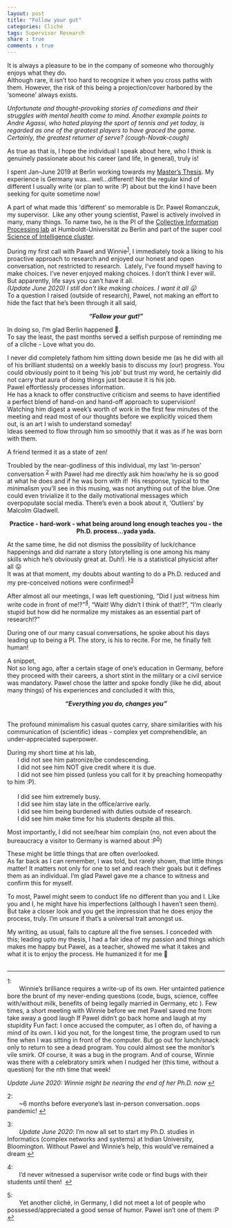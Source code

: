 ```yaml
---
layout: post
title: "Follow your gut"
categories: Cliché
tags: Supervisor Research
share : true
comments : true
---
```


It is always a pleasure to be in the company of someone who thoroughly enjoys what they do.   
Although rare, it isn’t too hard to recognize it when you cross paths with them. 
However, the risk of this being a projection/cover harbored by the ‘someone’ always exists.

*Unfortunate and thought-provoking stories of comedians and their struggles with mental health come to mind. 
Another example points to Andre Agassi, who hated playing the sport of tennis and yet today, 
is regarded as one of the greatest players to have graced the game. Certainly, the greatest returner of serve? 
(cough-Novak-cough)*

As true as that is, I hope the individual I speak about here, 
who I think is genuinely passionate about his career (and life, in general), truly is! 

I spent Jan-June 2019 at Berlin working towards my [Master’s Thesis](https://drive.google.com/file/d/1zF-q_Jy7Zx0OV8zRDERn4ye1g-OdWggo/view?usp=sharing). 
My experience is Germany was...well...different! 
Not the regular kind of different I usually write (or plan to write :P) about 
but the kind I have been seeking for quite sometime now!

A part of what made this 'different’ so memorable is Dr. Pawel Romanczuk, my supervisor. 
Like any other young scientist, Pawel is actively involved in many, many things. 
To name two, he is the PI of the [Collective Information Processing lab](http://lab.romanczuk.de/) at Humboldt-Universität zu Berlin 
and part of the super cool [Science of Intelligence cluster](https://www.scienceofintelligence.de/). 

During my first call with Pawel and Winnie<sup id="myfootnotelinkback">[1](#myfootnote1)</sup>, 
I immediately took a liking to his proactive approach to research and enjoyed our honest and open conversation, 
not restricted to research. 
Lately, I’ve found myself having to make choices. 
I’ve never enjoyed making choices. 
I don’t think I ever will. 
But apparently, life says you can’t have it all. <br />
*(Update June 2020) I still don't like making choices. I want it all 😛*<br />
To a question I raised (outside of research), Pawel, not making an effort to hide the fact that he’s been through it all said,

***<div align="center">“Follow your gut!”</div>***

In doing so, I’m glad Berlin happened 🙂.<br />
To say the least, the past months served a selfish purpose of reminding me of a cliche - Love what you do.

I never did completely fathom him sitting down beside me (as he did with all of his brilliant students) 
on a weekly basis to discuss my (our) progress. 
You could obviously point to it being ‘his job’ but trust my word, 
he certainly did not carry that aura of doing things just because it is his job. <br />
Pawel effortlessly processes information. <br/>
He has a knack to offer constructive criticism and seems to have identified a perfect blend of 
hand-on and hand-off approach to supervision!<br/>
Watching him digest a week’s worth of work in the first few minutes of the meeting and 
read most of our thoughts before we explicitly voiced them out, is an art I wish to understand someday! <br/>
Ideas seemed to flow through him so smoothly that it was as if he was born with them. 

A friend termed it as a state of zen!

Troubled by the near-godliness of this individual, 
my last ‘in-person’ conversation <sup id="myfootnotelinkback2">[2](#myfootnote2)</sup> 
with Pawel had me directly ask him how/why he is so good at what he does and if he was born with it! 
His response, typical to the minimalism you’ll see in this musing, was not anything out of the blue. 
One could even trivialize it to the daily motivational messages which overpopulate social media. 
There’s even a book about it, ‘Outliers’ by Malcolm Gladwell.  

**<div align="center">Practice - hard-work - what being around long enough teaches you - the Ph.D. process…yada yada.</div>**

At the same time, he did not dismiss the possibility of luck/chance happenings and did narrate a story (storytelling is one among his many skills which he’s obviously great at. Duh!). He is a statistical physicist after all 😛 <br />
It was at that moment, my doubts about wanting to do a Ph.D. reduced and my pre-conceived notions were confirmed!<sup id="myfootnotelinkback3">[3](#myfootnote3)</sup>

After almost all our meetings, I was left questioning, “Did I just witness him write code in front of me!?”<sup id="myfootnotelinkback4">[4](#myfootnote4)</sup>,
“Wait! Why didn’t I think of that!?”, “I’m clearly stupid but how did he normalize my mistakes as an essential part of research!?"

During one of our many casual conversations, he spoke about his days leading up to being a PI. 
The story, is his to recite. For me, he finally felt human!

A snippet,<br />
Not so long ago, after a certain stage of one’s education in Germany, 
before they proceed with their careers, a short stint in the military or a civil service was mandatory. 
Pawel chose the latter and spoke fondly (like he did, about many things) of his experiences and concluded it with this,
***<div align="center"> “Everything you do, changes you” </div>***
<br />

The profound minimalism his casual quotes carry, share similarities with his communication of 
(scientific) ideas - complex yet comprehendible, an under-appreciated superpower.

During my short time at his lab, <br />
&nbsp;&nbsp;&nbsp;&nbsp;&nbsp;&nbsp;I did not see him patronize/be condescending. <br/>
&nbsp;&nbsp;&nbsp;&nbsp;&nbsp;&nbsp;I did not see him NOT give credit where it is due. <br/>
&nbsp;&nbsp;&nbsp;&nbsp;&nbsp;&nbsp;I did not see him pissed (unless you call for it by preaching homeopathy to him :P).<br/><br />
&nbsp;&nbsp;&nbsp;&nbsp;&nbsp;&nbsp;I did see him extremely busy. <br/>
&nbsp;&nbsp;&nbsp;&nbsp;&nbsp;&nbsp;I did see him stay late in the office/arrive early. <br/>
&nbsp;&nbsp;&nbsp;&nbsp;&nbsp;&nbsp;I did see him being burdened with duties outside of research. <br/>
&nbsp;&nbsp;&nbsp;&nbsp;&nbsp;&nbsp;I did see him make time for his students despite all this.

Most importantly, I did not see/hear him complain 
(no, not even about the bureaucracy a visitor to Germany is warned about :P<sup id="myfootnotelinkback5">[5](#myfootnote5)</sup>)

These might be little things that are often overlooked. <br/>
As far back as I can remember, I was told, but rarely shown, that little things matter! 
It matters not only for one to set and reach their goals but it defines them as an individual.
I’m glad Pawel gave me a chance to witness and confirm this for myself.

To most, Pawel might seem to conduct life no different than you and I. 
Like you and I, he might have his imperfections (although I haven’t seen them). 
But take a closer look and you get the impression that he does enjoy the process, truly. 
I’m unsure if that’s a universal trait amongst us. 

My writing, as usual, fails to capture all the five senses. 
I conceded with this;
leading upto my thesis, I had a fair idea of my passion and things which makes me happy but 
Pawel, as a teacher, showed me what it takes and what it is to enjoy the process. He humanized it for me 🙂
<br />
<br />
***

<a name="myfootnote1">1</a>: 
<br />&nbsp;&nbsp;&nbsp;&nbsp;&nbsp;&nbsp;
Winnie’s brilliance requires a write-up of its own. 
Her untainted patience bore the brunt of my never-ending questions 
(code, bugs, science, coffee with/without milk, benefits of being legally married in Germany, etc ). 
Few times, a short meeting with Winnie before we met Pawel saved me from  take away a good laugh 
If Pawel didn’t go back home and laugh at my stupidity
Fun fact: I once accused the computer, as I often do, of having a mind of its own. 
I kid you not, for the longest time, the program used to run fine when I was sitting in front of the computer. 
But go out for lunch/snack only to return to see a dead program. You could almost see the monitor’s vile smirk. 
Of course, it was a bug in the program. 
And of course, Winnie was there with a celebratory smirk 
when I nudged her (this time, without a question) for the nth time that week!

*Update June 2020: Winnie might be nearing the end of her Ph.D. now* 
[↩](#myfootnotelinkback)

<a name="myfootnote2">2</a>:
<br />&nbsp;&nbsp;&nbsp;&nbsp;&nbsp;&nbsp;
~6 months before everyone’s last in-person conversation..oops pandemic! 
[↩](#myfootnotelinkback2)

<a name="myfootnote3">3</a>:
<br />&nbsp;&nbsp;&nbsp;&nbsp;&nbsp;&nbsp;
*Update June 2020*: I’m now all set to start my Ph.D. studies in Informatics (complex networks and systems) at Indian University, Bloomington. Without Pawel and Winnie’s help, this would’ve remained a dream
[↩](#myfootnotelinkback3)

<a name="myfootnote4">4</a>:
<br />&nbsp;&nbsp;&nbsp;&nbsp;&nbsp;&nbsp;
I’d never witnessed a supervisor write code or find bugs with their students until then! 
[↩](#myfootnotelinkback4)

<a name="myfootnote5">5</a>:
<br />&nbsp;&nbsp;&nbsp;&nbsp;&nbsp;&nbsp;
Yet another cliché, in Germany, I did not meet a lot of people who possessed/appreciated a good sense of humor. 
Pawel isn’t one of them :P
[↩](#myfootnotelinkback5)
